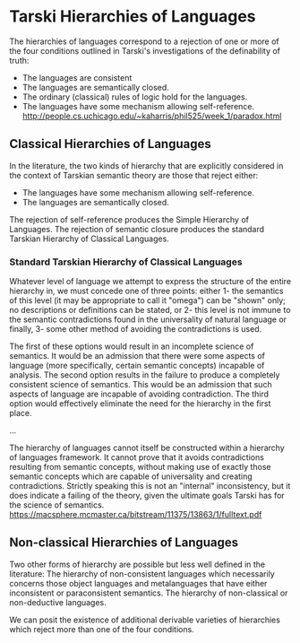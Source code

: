 # Tarski Hierarchies of Languages
The hierarchies of languages correspond to a rejection of one or more of the four conditions outlined in Tarski's investigations of the definability of truth:
* The languages are consistent
* The languages are semantically closed.
* The ordinary (classical) rules of logic hold for the languages.
* The languages have some mechanism allowing self-reference.
http://people.cs.uchicago.edu/~kaharris/phil525/week_1/paradox.html

## Classical Hierarchies of Languages
In the literature, the two kinds of hierarchy that are explicitly considered in the context of Tarskian semantic theory are those that reject either:
* The languages have some mechanism allowing self-reference.
* The languages are semantically closed.

The rejection of self-reference produces the Simple Hierarchy of Languages.
The rejection of semantic closure produces the standard Tarskian Hierarchy of Classical Languages.

### Standard Tarskian Hierarchy of Classical Languages
Whatever level of language we attempt to express the structure of the entire hierarchy in, we must concede one of three points: either 
1- the semantics of this level (it may be appropriate to call it "omega") can be "shown" only; no descriptions or definitions can be stated, or 
2- this level is not immune to the semantic contradictions found in the universality of natural language or 
finally, 3- some other method of avoiding the contradictions is used.

The first of these options would result in an incomplete science of semantics. It would be an admission that there were some aspects of language (more specifically, certain semantic concepts) incapable of analysis. 
The second option results in the failure to produce a completely consistent science of semantics. This would be an admission that such aspects of language are incapable of avoiding contradiction. 
The third option would effectively eliminate the need for the hierarchy in the first place.

...

The hierarchy of languages cannot itself be constructed within a hierarchy of languages framework.
It cannot prove that it avoids contradictions resulting from semantic concepts, without making use of exactly those semantic concepts which are capable of universality and creating contradictions. Strictly speaking this is not an "internal" inconsistency, but it does indicate a failing of the theory, given the ultimate goals Tarski has for the science of semantics.
https://macsphere.mcmaster.ca/bitstream/11375/13863/1/fulltext.pdf

## Non-classical Hierarchies of Languages
Two other forms of hierarchy are possible but less well defined in the literature:
The hierarchy of non-consistent languages which necessarily concerns those object languages and metalanguages that have either inconsistent or paraconsistent semantics.
The hierarchy of non-classical or non-deductive languages.

We can posit the existence of additional derivable varieties of hierarchies which reject more than one of the four conditions.
